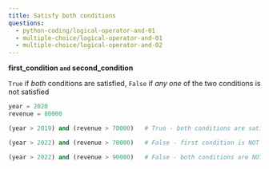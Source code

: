 ```yaml
---
title: Satisfy both conditions
questions:
  - python-coding/logical-operator-and-01
  - multiple-choice/logical-operator-and-01
  - multiple-choice/logical-operator-and-02
---
```


**first_condition `and` second_condition**

`True` if _both_ conditions are satisfied, `False` if _any one_ of the two conditions is not satisfied

```python
year = 2020
revenue = 80000

(year > 2019) and (revenue > 70000)   # True - both conditions are satisfied

(year > 2022) and (revenue > 70000)   # False - first condition is NOT satisfied

(year > 2022) and (revenue > 90000)   # False - both conditions are NOT satisfied
```
